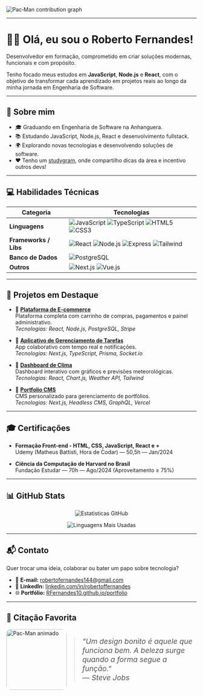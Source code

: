 <picture>
  <source media="(prefers-color-scheme: dark)" srcset="https://raw.githubusercontent.com/RFernandes10/RFernandes10/output/pacman-contribution-graph-dark.svg">
  <source media="(prefers-color-scheme: light)" srcset="https://raw.githubusercontent.com/RFernandes10/RFernandes10/output/pacman-contribution-graph.svg">
  <img alt="Pac‑Man contribution graph" src="https://raw.githubusercontent.com/RFernandes10/RFernandes10/output/pacman-contribution-graph.svg">
</picture>

---


# 👦🏻 Olá, eu sou o Roberto Fernandes!

Desenvolvedor em formação, comprometido em criar soluções modernas, funcionais e com propósito.

Tenho focado meus estudos em **JavaScript**, **Node.js** e **React**, com o objetivo de transformar cada aprendizado em projetos reais ao longo da minha jornada em Engenharia de Software.

---

## 📌 Sobre mim

- 🎓 Graduando em Engenharia de Software na Anhanguera.
- 📚 Estudando JavaScript, Node.js, React e desenvolvimento fullstack.
- 🌍 Explorando novas tecnologias e desenvolvendo soluções de software.
- ❤️ Tenho um [studygram](https://www.instagram.com/eduardavieira.dev?igsh=MTIzbGJ6YjN0dHoyYw%3D%3D&utm_source=qr), onde compartilho dicas da área e incentivo outros devs!

---

## 💻 Habilidades Técnicas

| Categoria | Tecnologias |
|----------|-------------|
| **Linguagens** | ![JavaScript](https://raw.githubusercontent.com/devicons/devicon/master/icons/javascript/javascript-plain.svg) ![TypeScript](https://raw.githubusercontent.com/devicons/devicon/master/icons/typescript/typescript-original.svg) ![HTML5](https://raw.githubusercontent.com/devicons/devicon/master/icons/html5/html5-original.svg) ![CSS3](https://raw.githubusercontent.com/devicons/devicon/master/icons/css3/css3-original.svg) |
| **Frameworks / Libs** | ![React](https://raw.githubusercontent.com/devicons/devicon/master/icons/react/react-original.svg) ![Node.js](https://raw.githubusercontent.com/devicons/devicon/master/icons/nodejs/nodejs-original.svg) ![Express](https://raw.githubusercontent.com/devicons/devicon/master/icons/express/express-original.svg) ![Tailwind](https://raw.githubusercontent.com/devicons/devicon/master/icons/tailwindcss/tailwindcss-original.svg) |
| **Banco de Dados** | ![PostgreSQL](https://raw.githubusercontent.com/devicons/devicon/master/icons/postgresql/postgresql-original.svg) |
| **Outros** | ![Next.js](https://cdn.jsdelivr.net/gh/devicons/devicon/icons/nextjs/nextjs-original.svg) ![Vue.js](https://raw.githubusercontent.com/devicons/devicon/master/icons/vuejs/vuejs-original.svg) |

---

## 🚀 Projetos em Destaque

- 🔹 **[Plataforma de E-commerce](https://github.com/RFernandes10/ecommerce)**  
  Plataforma completa com carrinho de compras, pagamentos e painel administrativo.  
  _Tecnologias: React, Node.js, PostgreSQL, Stripe_

- 🔹 **[Aplicativo de Gerenciamento de Tarefas](https://github.com/RFernandes10/task-app)**  
  App colaborativo com tempo real e notificações.  
  _Tecnologias: Next.js, TypeScript, Prisma, Socket.io_

- 🔹 **[Dashboard de Clima](https://github.com/RFernandes10/weather-dashboard)**  
  Dashboard interativo com gráficos e previsões meteorológicas.  
  _Tecnologias: React, Chart.js, Weather API, Tailwind_

- 🔹 **[Portfolio CMS](https://github.com/RFernandes10/portfolio-cms)**  
  CMS personalizado para gerenciamento de portfólios.  
  _Tecnologias: Next.js, Headless CMS, GraphQL, Vercel_

---

## 🎓 Certificações

- **Formação Front-end - HTML, CSS, JavaScript, React e +**  
  Udemy (Matheus Battisti, Hora de Codar) — 50,5h — Jan/2024

- **Ciência da Computação de Harvard no Brasil**  
  Fundação Estudar — 70h — Ago/2024 (Aproveitamento ≥ 75%)

---

## 📊 GitHub Stats

<div align="center">

![Estatísticas GitHub](https://github-readme-stats.vercel.app/api?username=RFernandes10&show_icons=true&theme=tokyonight&include_all_commits=true&count_private=true)

![Linguagens Mais Usadas](https://github-readme-stats.vercel.app/api/top-langs/?username=RFernandes10&layout=compact&langs_count=6&theme=highcontrast)

</div>

---

## 📬 Contato

Quer trocar uma ideia, colaborar ou bater um papo sobre tecnologia?

- 📧 **E-mail:** [robertofernandes144@gmail.com](mailto:robertofernandes144@gmail.com)  
- 💼 **LinkedIn:** [linkedin.com/in/robertoffernandes](https://www.linkedin.com/in/robertoffernandes)  
- 🌐 **Portfólio:** [RFernandes10.github.io/portfolio](https://RFernandes10.github.io/portfolio)

---

## 🌈 Citação Favorita

<div style="display: flex; align-items: center; gap: 20px;">
  <img src="https://media.giphy.com/media/M9gbBd9nbDrOTu1Mqx/giphy.gif" alt="Pac-Man animado" width="160" style="border-radius: 12px;" />
  <blockquote style="font-style: italic; font-size: 1.2rem; color: #555; margin: 0;">
    "Um design bonito é aquele que funciona bem. A beleza surge quando a forma segue a função."  
    <br/>— Steve Jobs
  </blockquote>
</div>
